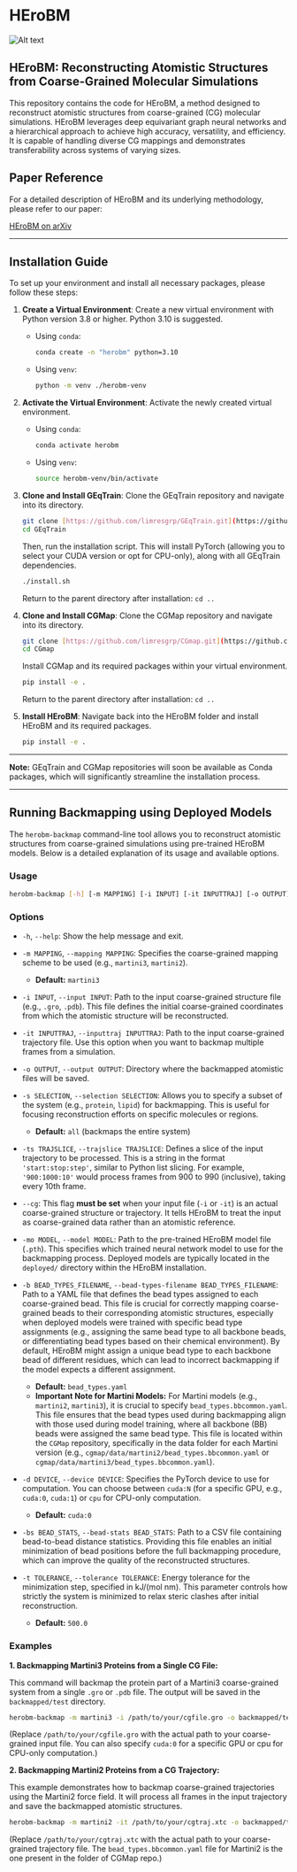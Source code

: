 # HEroBM

![Alt text](logo.svg?raw=true "HEroBM")

## HEroBM: Reconstructing Atomistic Structures from Coarse-Grained Molecular Simulations

This repository contains the code for HEroBM, a method designed to reconstruct atomistic structures from coarse-grained (CG) molecular simulations. HEroBM leverages deep equivariant graph neural networks and a hierarchical approach to achieve high accuracy, versatility, and efficiency. It is capable of handling diverse CG mappings and demonstrates transferability across systems of varying sizes.

## Paper Reference

For a detailed description of HEroBM and its underlying methodology, please refer to our paper:

[HEroBM on arXiv](https://arxiv.org/abs/2404.16911)

---

## Installation Guide

To set up your environment and install all necessary packages, please follow these steps:

1.  **Create a Virtual Environment**:
    Create a new virtual environment with Python version 3.8 or higher. Python 3.10 is suggested.
    * Using `conda`:
        ```bash
        conda create -n "herobm" python=3.10
        ```
    * Using `venv`:
        ```bash
        python -m venv ./herobm-venv
        ```

2.  **Activate the Virtual Environment**:
    Activate the newly created virtual environment.
    * Using `conda`:
        ```bash
        conda activate herobm
        ```
    * Using `venv`:
        ```bash
        source herobm-venv/bin/activate
        ```

3.  **Clone and Install GEqTrain**:
    Clone the GEqTrain repository and navigate into its directory.
    ```bash
    git clone [https://github.com/limresgrp/GEqTrain.git](https://github.com/limresgrp/GEqTrain.git)
    cd GEqTrain
    ```
    Then, run the installation script. This will install PyTorch (allowing you to select your CUDA version or opt for CPU-only), along with all GEqTrain dependencies.
    ```bash
    ./install.sh
    ```
    Return to the parent directory after installation: `cd ..`

4.  **Clone and Install CGMap**:
    Clone the CGMap repository and navigate into its directory.
    ```bash
    git clone [https://github.com/limresgrp/CGmap.git](https://github.com/limresgrp/CGmap.git)
    cd CGmap
    ```
    Install CGMap and its required packages within your virtual environment.
    ```bash
    pip install -e .
    ```
    Return to the parent directory after installation: `cd ..`

5.  **Install HEroBM**:
    Navigate back into the HEroBM folder and install HEroBM and its required packages.
    ```bash
    pip install -e .
    ```

---

**Note:** GEqTrain and CGMap repositories will soon be available as Conda packages, which will significantly streamline the installation process.

---

## Running Backmapping using Deployed Models

The `herobm-backmap` command-line tool allows you to reconstruct atomistic structures from coarse-grained simulations using pre-trained HEroBM models. Below is a detailed explanation of its usage and available options.

### Usage

```bash
herobm-backmap [-h] [-m MAPPING] [-i INPUT] [-it INPUTTRAJ] [-o OUTPUT] [-s SELECTION] [-ts TRAJSLICE] [--cg] [-mo MODEL] [-b BEAD_TYPES_FILENAME] [-d DEVICE] [-bs BEAD_STATS] [-t TOLERANCE]
```

### Options

* `-h`, `--help`: Show the help message and exit.

* `-m MAPPING`, `--mapping MAPPING`:
    Specifies the coarse-grained mapping scheme to be used (e.g., `martini3`, `martini2`).
    * **Default:** `martini3`

* `-i INPUT`, `--input INPUT`:
    Path to the input coarse-grained structure file (e.g., `.gro`, `.pdb`). This file defines the initial coarse-grained coordinates from which the atomistic structure will be reconstructed.

* `-it INPUTTRAJ`, `--inputtraj INPUTTRAJ`:
    Path to the input coarse-grained trajectory file. Use this option when you want to backmap multiple frames from a simulation.

* `-o OUTPUT`, `--output OUTPUT`:
    Directory where the backmapped atomistic files will be saved.

* `-s SELECTION`, `--selection SELECTION`:
    Allows you to specify a subset of the system (e.g., `protein`, `lipid`) for backmapping. This is useful for focusing reconstruction efforts on specific molecules or regions.
    * **Default:** `all` (backmaps the entire system)

* `-ts TRAJSLICE`, `--trajslice TRAJSLICE`:
    Defines a slice of the input trajectory to be processed. This is a string in the format `'start:stop:step'`, similar to Python list slicing. For example, `'900:1000:10'` would process frames from 900 to 990 (inclusive), taking every 10th frame.

* `--cg`:
    This flag **must be set** when your input file (`-i` or `-it`) is an actual coarse-grained structure or trajectory. It tells HEroBM to treat the input as coarse-grained data rather than an atomistic reference.

* `-mo MODEL`, `--model MODEL`:
    Path to the pre-trained HEroBM model file (`.pth`). This specifies which trained neural network model to use for the backmapping process. Deployed models are typically located in the `deployed/` directory within the HEroBM installation.

* `-b BEAD_TYPES_FILENAME`, `--bead-types-filename BEAD_TYPES_FILENAME`:
    Path to a YAML file that defines the bead types assigned to each coarse-grained bead. This file is crucial for correctly mapping coarse-grained beads to their corresponding atomistic structures, especially when deployed models were trained with specific bead type assignments (e.g., assigning the same bead type to all backbone beads, or differentiating bead types based on their chemical environment). By default, HEroBM might assign a unique bead type to each backbone bead of different residues, which can lead to incorrect backmapping if the model expects a different assignment.
    * **Default:** `bead_types.yaml`
    * **Important Note for Martini Models:** For Martini models (e.g., `martini2`, `martini3`), it is crucial to specify `bead_types.bbcommon.yaml`. This file ensures that the bead types used during backmapping align with those used during model training, where all backbone (BB) beads were assigned the same bead type. This file is located within the `CGMap` repository, specifically in the data folder for each Martini version (e.g., `cgmap/data/martini2/bead_types.bbcommon.yaml` or `cgmap/data/martini3/bead_types.bbcommon.yaml`).

* `-d DEVICE`, `--device DEVICE`:
    Specifies the PyTorch device to use for computation. You can choose between `cuda:N` (for a specific GPU, e.g., `cuda:0`, `cuda:1`) or `cpu` for CPU-only computation.
    * **Default:** `cuda:0`

* `-bs BEAD_STATS`, `--bead-stats BEAD_STATS`:
    Path to a CSV file containing bead-to-bead distance statistics. Providing this file enables an initial minimization of bead positions before the full backmapping procedure, which can improve the quality of the reconstructed structures.

* `-t TOLERANCE`, `--tolerance TOLERANCE`:
    Energy tolerance for the minimization step, specified in kJ/(mol nm). This parameter controls how strictly the system is minimized to relax steric clashes after initial reconstruction.
    * **Default:** `500.0`

### Examples

**1. Backmapping Martini3 Proteins from a Single CG File:**

This command will backmap the protein part of a Martini3 coarse-grained system from a single `.gro` or `.pdb` file. The output will be saved in the `backmapped/test` directory.

```bash
herobm-backmap -m martini3 -i /path/to/your/cgfile.gro -o backmapped/test -s protein --cg -mo deployed/martini3.protein.v2.pth -d cuda:0 -b cgmap/data/martini3/bead_types.bbcommon.yaml
```

(Replace `/path/to/your/cgfile.gro` with the actual path to your coarse-grained input file. You can also specify `cuda:0` for a specific GPU or cpu for CPU-only computation.)

**2. Backmapping Martini2 Proteins from a CG Trajectory:**

This example demonstrates how to backmap coarse-grained trajectories using the Martini2 force field. It will process all frames in the input trajectory and save the backmapped atomistic structures.

```bash
herobm-backmap -m martini2 -it /path/to/your/cgtraj.xtc -o backmapped/test -s protein --cg -mo deployed/martini2.protein.v2.pth -d cuda:0 -b cgmap/data/martini2/bead_types.bbcommon.yaml
```

(Replace `/path/to/your/cgtraj.xtc` with the actual path to your coarse-grained trajectory file. The `bead_types.bbcommon.yaml` file for Martini2 is the one present in the folder of CGMap repo.)